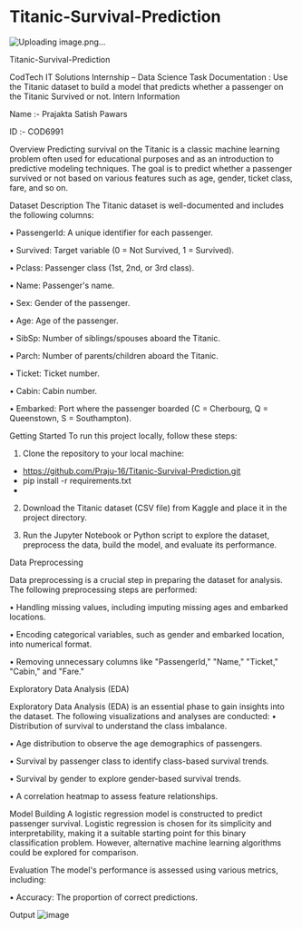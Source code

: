 # Titanic-Survival-Prediction

![Uploading image.png…]()

Titanic-Survival-Prediction

CodTech IT Solutions Internship – Data Science Task Documentation : Use the Titanic dataset to build a model that predicts whether a passenger on the Titanic Survived or not.
Intern Information


Name :- Prajakta Satish Pawars

ID :- COD6991


Overview
Predicting survival on the Titanic is a classic machine learning problem often used for educational purposes and as an introduction to predictive modeling techniques. The goal is to predict whether a passenger survived or not based on various features such as age, gender, ticket class, fare, and so on.

Dataset Description
The Titanic dataset is well-documented and includes the following columns:

•	PassengerId: A unique identifier for each passenger.

•	Survived: Target variable (0 = Not Survived, 1 = Survived).

•	Pclass: Passenger class (1st, 2nd, or 3rd class).

•	Name: Passenger's name.

•	Sex: Gender of the passenger.

•	Age: Age of the passenger.

•	SibSp: Number of siblings/spouses aboard the Titanic.

•	Parch: Number of parents/children aboard the Titanic.

•	Ticket: Ticket number.

•	Cabin: Cabin number.

•	Embarked: Port where the passenger boarded (C = Cherbourg, Q = Queenstown, S = Southampton).

Getting Started
To run this project locally, follow these steps:

1.	Clone the repository to your local machine:
- https://github.com/Praju-16/Titanic-Survival-Prediction.git
- pip install -r requirements.txt
- 
2.	Download the Titanic dataset (CSV file) from Kaggle and place it in the project directory.
  
3.	Run the Jupyter Notebook or Python script to explore the dataset, preprocess the data, build the model, and evaluate its performance.
  
Data Preprocessing

Data preprocessing is a crucial step in preparing the dataset for analysis. The following preprocessing steps are performed:

•	Handling missing values, including imputing missing ages and embarked locations.

•	Encoding categorical variables, such as gender and embarked location, into numerical format.

•	Removing unnecessary columns like "PassengerId," "Name," "Ticket," "Cabin," and "Fare."

Exploratory Data Analysis (EDA)

Exploratory Data Analysis (EDA) is an essential phase to gain insights into the dataset. The following visualizations and analyses are conducted:
•	Distribution of survival to understand the class imbalance.

•	Age distribution to observe the age demographics of passengers.

•	Survival by passenger class to identify class-based survival trends.

•	Survival by gender to explore gender-based survival trends.

•	A correlation heatmap to assess feature relationships.

Model Building
A logistic regression model is constructed to predict passenger survival. Logistic regression is chosen for its simplicity and interpretability, making it a suitable starting point for this binary classification problem. However, alternative machine learning algorithms could be explored for comparison.

Evaluation
The model's performance is assessed using various metrics, including:

•	Accuracy: The proportion of correct predictions.

Output 
 ![image](https://github.com/Praju-16/Titanic-Survival-Prediction/assets/141834374/3e30cac6-9dc7-4376-9c68-cad0f2dd5196)


